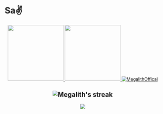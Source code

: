 <h1>Sa✌</h1>

<p align="center">
    <a href="https://github.com/MegalithOffical/github-readme-streak-stats">
    </a>
</p>
<div align="center">
  
  <a href="https://github.com/TheSidOffical" onmouseover="this.style.textDecoration='none'">
    <img height="180em" src="https://github-readme-stats.vercel.app/api?username=MegalithOffical&show_icons=true&theme=omni&include_all_commits=true&count_private=true" />
    <img height="180em" src="https://github-readme-stats.vercel.app/api/top-langs/?username=MegalithOffical&layout=compact&langs_count=7&theme=omni" />
       <img src="https://komarev.com/ghpvc/?username=megalithoffical&label=Ziyaretçi%20Sayısı&color=da004e" alt="MegalithOffical" />
  </a>
  
  ## <img title="🔥 Get streak stats for your profile at git.io/streak-stats" alt="Megalith's streak" src="https://github-readme-streak-stats.herokuapp.com/?user=MegalithOffical&theme=black-ice&hide_border=true&stroke=0000&background=060A0CD0"/>
  
  <img align="center" src="https://github.com/danicaus/danicaus/blob/output/github-contribution-grid-snake.svg" />
  
</div> 

